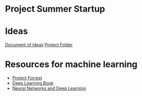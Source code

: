 # Project Summer Startup

Ideas
===================
[Document of Ideas](https://docs.google.com/document/d/1w1syyt7Mo19q6PWwSv0pYUmBF4MPqxRJeB31a-aM_ls/edit?usp=sharing)
[Project Folder](https://drive.google.com/drive/folders/0B3RzrG9m111TSnRvVHZwSHg5TlE)


Resources for machine learning
===================
* [Project Forrest](http://www.projectforrest.com/path/83)
* [Deep Learning Book](http://www.deeplearningbook.org/)
* [Neural Networks and Deep Learning](http://neuralnetworksanddeeplearning.com/)
